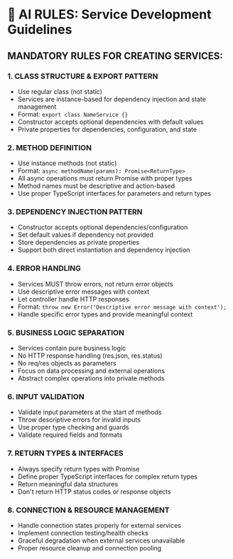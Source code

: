 # 🔧 AI RULES: Service Development Guidelines

## MANDATORY RULES FOR CREATING SERVICES:

### 1. **CLASS STRUCTURE & EXPORT PATTERN**

- Use regular class (not static)
- Services are instance-based for dependency injection and state management
- Format: `export class NameService {}`
- Constructor accepts optional dependencies with default values
- Private properties for dependencies, configuration, and state

### 2. **METHOD DEFINITION**

- Use instance methods (not static)
- Format: `async methodName(params): Promise<ReturnType>`
- All async operations must return Promise with proper types
- Method names must be descriptive and action-based
- Use proper TypeScript interfaces for parameters and return types

### 3. **DEPENDENCY INJECTION PATTERN**

- Constructor accepts optional dependencies/configuration
- Set default values if dependency not provided
- Store dependencies as private properties
- Support both direct instantiation and dependency injection

### 4. **ERROR HANDLING**

- Services MUST throw errors, not return error objects
- Use descriptive error messages with context
- Let controller handle HTTP responses
- Format: `throw new Error('Descriptive error message with context');`
- Handle specific error types and provide meaningful context

### 5. **BUSINESS LOGIC SEPARATION**

- Services contain pure business logic
- No HTTP response handling (res.json, res.status)
- No req/res objects as parameters
- Focus on data processing and external operations
- Abstract complex operations into private methods

### 6. **INPUT VALIDATION**

- Validate input parameters at the start of methods
- Throw descriptive errors for invalid inputs
- Use proper type checking and guards
- Validate required fields and formats

### 7. **RETURN TYPES & INTERFACES**

- Always specify return types with Promise
- Define proper TypeScript interfaces for complex return types
- Return meaningful data structures
- Don't return HTTP status codes or response objects

### 8. **CONNECTION & RESOURCE MANAGEMENT**

- Handle connection states properly for external services
- Implement connection testing/health checks
- Graceful degradation when external services unavailable
- Proper resource cleanup and connection pooling


